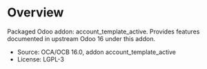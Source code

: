 # Overview

Packaged Odoo addon: account_template_active. Provides features documented in upstream Odoo 16 under this addon.

- Source: OCA/OCB 16.0, addon account_template_active
- License: LGPL-3
